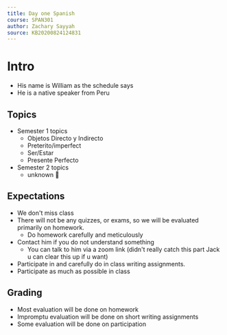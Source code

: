 ```yaml
---
title: Day one Spanish
course: SPAN301
author: Zachary Sayyah
source: KB20200824124831
---
```

# Intro
- His name is William as the schedule says
- He is a native speaker from Peru
## Topics
- Semester 1 topics
    - Objetos Directo y Indirecto
    - Preterito/imperfect
    - Ser/Estar
    - Presente Perfecto
- Semester 2 topics
    - unknown :shrug:
## Expectations
- We don't miss class
- There will not be any quizzes, or exams, so we will be evaluated primarily on homework.
    - Do homework carefully and meticulously
- Contact him if you do not understand something
    - You can talk to him via a zoom link (didn't really catch this part Jack u can clear this up if u want)
- Participate in and carefully do in class writing assignments.
- Participate as much as possible in class
## Grading
- Most evaluation will be done on homework
- Impromptu evaluation will be done on short writing assignments
- Some evaluation will be done on participation
